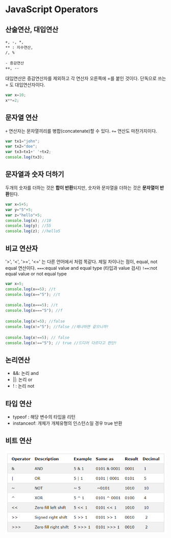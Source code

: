# JavaScript Operators

## 산술연산, 대입연산
```
+, -, *, 
** : 지수연산,
/, %

- 증감연산
++, --
```
대입연산은 증감연산자를 제외하고 각 연산자 오른쪽에 =를 붙인 것이다. 단독으로 쓰는 = 도 대입연산자이다.

```js
var x=10;
x**=2;
```

## 문자열 연산
```+``` 연산자는 문자열끼리를 병합(concatenate)할 수 있다. ```+=``` 연산도 마찬가지이다.
```js
var tx1="john";
var tx2="doe";
var tx3=tx1+' '+tx2;
console.log(tx3);
```

## 문자열과 숫자 더하기
두개의 숫자를 더하는 것은 **합이 반환**되지만, 숫자와 문자열을 더하는 것은 **문자열이 반환**된다.
```js
var x=5+5;
var y="5"+5;
var z="hello"+5;
console.log(x); //10
console.log(y); //55
console.log(z); //hello5
```

## 비교 연산자
'>', '<', '>=', '<=' 는 다른 언어에서 처럼 똑같다. 제일 차이나는 점이, equal, not equal 연산이다.
```===```:equal value and equal type (타입과 value 검사)
```!==```:not equal value or not equal type 
```js
var x=5;
console.log(x==5); //t
console.log(x=="5"); //t

console.log(x===5); //t
console.log(x==="5"); //f

console.log(x!=5); //false
console.log(x!="5"); //false //왜냐하면 같으니까!

console.log(x!==5); // false
console.log(x!=="5"); // true //드디어 다르다고 판단!

```

## 논리연산
- &&: 논리 and
- ||: 논리 or
- ! : 논리 not

## 타입 연산
- typeof : 해당 변수의 타입을 리턴
- instanceof: 개체가 개체유형의 인스턴스일 경우 true 반환

## 비트 연산
![비트연산자](../img/161259.png)